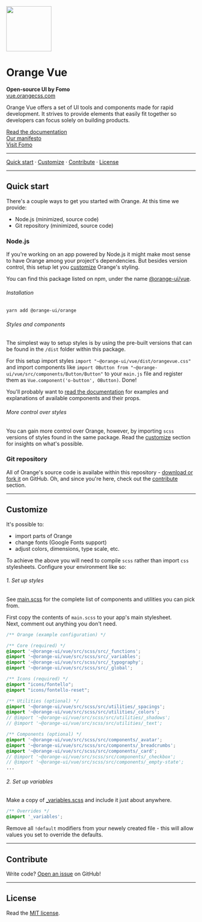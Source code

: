 <img src="https://orangecss.com/images/empty-state.svg" width="120px" />

# Orange Vue
**Open-source UI by Fomo**  
[vue.orangecss.com](https://vue.orangecss.com)  

Orange Vue offers a set of UI tools and components made for rapid development. It strives to provide elements that easily fit together so developers can focus solely on building products.

[Read the documentation](https://vue.orangecss.com//?path=/docs/1-getting-started-install--install)  
[Our manifesto](https://vue.orangecss.com/?path=/docs/0-overview-manifesto--manifesto)   
[Visit Fomo](https://fomo.com)

---

[Quick start](#quick-start) · [Customize](#customize) · [Contribute](#contribute) · [License](#license)

---

## Quick start
There's a couple ways to get you started with Orange. At this time we provide:
- Node.js (minimized, source code)
- Git repository (minimized, source code)


### Node.js
If you're working on an app powered by Node.js it might make most sense to have Orange among your project's dependencies. But besides version control, this setup let you [customize](#customize) Orange's styling.

You can find this package listed on npm, under the name [@orange-ui/vue](https://www.npmjs.com/package/@orange-ui/vue).

###### Installation

``` sh
yarn add @orange-ui/orange
```

###### Styles and components
The simplest way to setup styles is by using the pre-built versions that can be found in the `/dist` folder within this package.

For this setup import styles `import "~@orange-ui/vue/dist/orangevue.css"` and import components like `import OButton from "~@orange-ui/vue/src/components/Button/Button"` to your `main.js` file and register them as `Vue.component('o-button', OButton)`. Done!

You'll probably want to [read the documentation](https://vue.orangecss.com//?path=/docs/1-getting-started-install--install) for examples and explanations of available components and their props.

###### More control over styles
You can gain more control over Orange, however, by importing `scss` versions of styles found in the same package. Read the [customize](#customize) section for insights on what's possible.



### Git repository
All of Orange's source code is availabe within this repository - [download or fork it](https://github.com/orangeui/orange) on GitHub. Oh, and since you're here, check out the [contribute](#contribute) section.

---

## Customize
It's possible to:

- import parts of Orange
- change fonts (Google Fonts support)
- adjust colors, dimensions, type scale, etc.

To achieve the above you will need to compile `scss` rather than import `css` stylesheets. Configure your environment like so:

###### 1. Set up styles
See [main.scss](https://github.com/orangeui/orange/blob/master/src/scss/src/main.scss) for the complete list of components and utilities you can pick from.  

First copy the contents of `main.scss` to your app's main stylesheet.  
Next, comment out anything you don't need.

``` scss
/** Orange (example configuration) */

/** Core (required) */
@import '~@orange-ui/vue/src/scss/src/_functions';
@import '~@orange-ui/vue/src/scss/src/_variables';
@import '~@orange-ui/vue/src/scss/src/_typography';
@import '~@orange-ui/vue/src/scss/src/_global';

/** Icons (required) */
@import "icons/fontello";
@import "icons/fontello-reset";

/** Utilities (optional) */
@import '~@orange-ui/vue/src/scss/src/utilities/_spacings';
@import '~@orange-ui/vue/src/scss/src/utilities/_colors';
// @import '~@orange-ui/vue/src/scss/src/utilities/_shadows';
// @import '~@orange-ui/vue/src/scss/src/utilities/_text';

/** Components (optional) */
@import '~@orange-ui/vue/src/scss/src/components/_avatar';
@import '~@orange-ui/vue/src/scss/src/components/_breadcrumbs';
@import '~@orange-ui/vue/src/scss/src/components/_card';
// @import '~@orange-ui/vue/src/scss/src/components/_checkbox';
// @import '~@orange-ui/vue/src/scss/src/components/_empty-state';
...
```

###### 2. Set up variables
Make a copy of [_variables.scss](https://github.com/orangeui/orange/blob/master/src/scss/src/_variables.scss) and include it just about anywhere.

``` scss
/** Overrides */
@import '_variables';
```
Remove all `!default` modifiers from your newely created file - this will allow values you set to override the defaults.


---

## Contribute
Write code? [Open an issue](https://github.com/orangeui/orange/issues) on GitHub!

---

## License
Read the [MIT license](https://github.com/orangeui/orange/blob/master/LICENSE).

